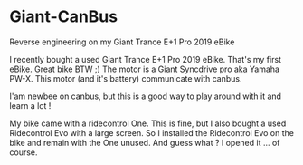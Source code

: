 # Giant-CanBus
Reverse engineering on my Giant Trance E+1 Pro 2019 eBike


I recently bought a used Giant Trance E+1 Pro 2019 eBike. That's my first eBike. Great bike BTW ;)
The motor is a Giant Syncdrive pro aka Yamaha PW-X. This motor (and it's battery) communicate with canbus.

I'am newbee on canbus, but this is a good way to play around with it and learn a lot !

My bike came with a ridecontrol One. This is fine, but I also bought a used Ridecontrol Evo with a large screen.
So I installed the Ridecontrol Evo on the bike and remain with the One unused. And guess what ? I opened it ... of course.

